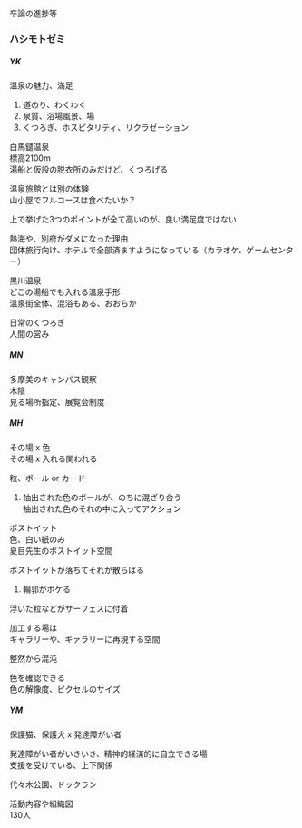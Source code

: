 卒論の進捗等  


### ハシモトゼミ  

##### YK  

温泉の魅力、満足  
1. 道のり、わくわく  
1. 泉質、浴場風景、場  
1. くつろぎ、ホスピタリティ、リクラゼーション  

白馬鑓温泉  
標高2100m  
湯船と仮設の脱衣所のみだけど、くつろげる  

温泉旅館とは別の体験  
山小屋でフルコースは食べたいか？  

上で挙げた3つのポイントが全て高いのが、良い満足度ではない  

熱海や、別府がダメになった理由  
団体旅行向け、ホテルで全部済ますようになっている（カラオケ、ゲームセンター）  

黒川温泉  
どこの湯船でも入れる温泉手形  
温泉街全体、混浴もある、おおらか  

日常のくつろぎ  
人間の営み  


##### MN  

多摩美のキャンパス観察  
木陰  
見る場所指定、展覧会制度  

##### MH  

その場 x 色  
その場 x 入れる関われる  

粒、ボール or カード  

1. 抽出された色のボールが、のちに混ざり合う  
抽出された色のそれの中に入ってアクション  

ポストイット  
色、白い紙のみ  
夏目先生のポストイット空間  

ポストイットが落ちてそれが散らばる  

1. 輪郭がボケる  

浮いた粒などがサーフェスに付着  

加工する場は  
ギャラリーや、ギァラリーに再現する空間  

整然から混沌  

色を確認できる  
色の解像度、ピクセルのサイズ  

##### YM  

保護猫、保護犬 x 発達障がい者  

発達障がい者がいきいき、精神的経済的に自立できる場  
支援を受けている、上下関係

代々木公園、ドックラン  

活動内容や組織図  
130人  

